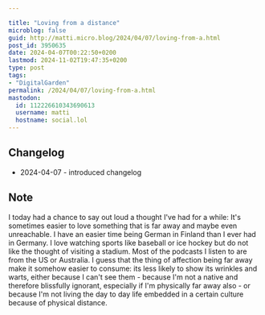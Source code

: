 ```yaml
---

title: "Loving from a distance"
microblog: false
guid: http://matti.micro.blog/2024/04/07/loving-from-a.html
post_id: 3950635
date: 2024-04-07T00:22:50+0200
lastmod: 2024-11-02T19:47:35+0200
type: post
tags:
- "DigitalGarden"
permalink: /2024/04/07/loving-from-a.html
mastodon:
  id: 112226610343690613
  username: matti
  hostname: social.lol
---
```



## Changelog

 - 2024-04-07 - introduced changelog

## Note

I today had a chance to say out loud a thought I've had for a while: It's sometimes easier to love something that is far away and maybe even unreachable. I have an easier time being German in Finland than I ever had in Germany. I love watching sports like baseball or ice hockey but do not like the thought of visiting a stadium. Most of the podcasts I listen to are from the US or Australia. I guess that the thing of affection being far away make it somehow easier to consume: its less likely to show its wrinkles and warts, either because I can't see them - because I'm not a native and therefore blissfully ignorant, especially if I'm physically far away also - or because I'm not living the day to day life embedded in a certain culture because of physical distance.
